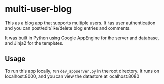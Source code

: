 # multi-user-blog
This as a blog app that supports multiple users. It has user authentication and you can post/edit/like/delete blog entries and comments.

It was built in Python using Google AppEngine for the server and database, and Jinja2 for the templates.

## Usage
To run this app locally, run `dev_appserver.py` in the root directory. It runs on localhost:8000, and you can view the datastore at localhost:8080
